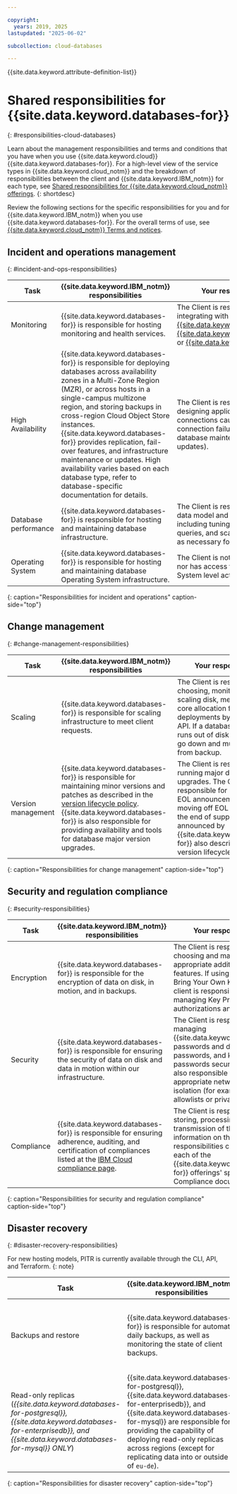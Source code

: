 ```yaml
---

copyright:
  years: 2019, 2025
lastupdated: "2025-06-02"

subcollection: cloud-databases

---
```


{{site.data.keyword.attribute-definition-list}}

# Shared responsibilities for {{site.data.keyword.databases-for}}
{: #responsibilities-cloud-databases}

Learn about the management responsibilities and terms and conditions that you have when you use {{site.data.keyword.cloud}} {{site.data.keyword.databases-for}}. For a high-level view of the service types in {{site.data.keyword.cloud_notm}} and the breakdown of responsibilities between the client and {{site.data.keyword.IBM_notm}} for each type, see [Shared responsibilities for {{site.data.keyword.cloud_notm}} offerings](/docs/overview?topic=overview-shared-responsibilities).
{: shortdesc}

Review the following sections for the specific responsibilities for you and for {{site.data.keyword.IBM_notm}} when you use {{site.data.keyword.databases-for}}. For the overall terms of use, see [{{site.data.keyword.cloud_notm}} Terms and notices](/docs/overview/terms-of-use?topic=overview-terms).

## Incident and operations management
{: #incident-and-ops-responsibilities}

| Task | {{site.data.keyword.IBM_notm}} responsibilities | Your responsibilities |
|----------|-----------------------|--------|
|Monitoring| {{site.data.keyword.databases-for}} is responsible for hosting monitoring and health services. | The Client is responsible for integrating with the [{{site.data.keyword.monitoringfull}}](/docs/cloud-databases?topic=cloud-databases-monitoring), [{{site.data.keyword.atracker_full}}](/docs/cloud-databases?topic=cloud-databases-at_events), or [{{site.data.keyword.logs_full}}](/docs/cloud-databases?topic=cloud-databases-logging). |
|High Availability| {{site.data.keyword.databases-for}} is responsible for deploying databases across availability zones in a Multi-Zone Region (MZR), or across hosts in a single-campus multizone region, and storing backups in cross-region Cloud Object Store instances. {{site.data.keyword.databases-for}} provides replication, fail-over features, and infrastructure maintenance or updates. High availability varies based on each database type, refer to database-specific documentation for details. | The Client is responsible for designing application logic to retry connections caused by temporary connection failures (during regular database maintenance and updates).|
|Database performance | {{site.data.keyword.databases-for}} is responsible for hosting and maintaining database infrastructure. | The Client is responsible for the data model and performance, including tuning the data model, queries, and scaling the database as necessary for application needs. |
|Operating System | {{site.data.keyword.databases-for}} is responsible for hosting and maintaining database Operating System infrastructure. | The Client is not responsible for, nor has access to, Operating System level activities. |
{: caption="Responsibilities for incident and operations" caption-side="top"}

## Change management
{: #change-management-responsibilities}

| Task | {{site.data.keyword.IBM_notm}} responsibilities | Your responsibilities |
|----------|-----------------------|--------|
|Scaling| {{site.data.keyword.databases-for}} is responsible for scaling infrastructure to meet client requests. | The Client is responsible for choosing, monitoring, and scaling disk, memory, and CPU core allocation for their deployments by using the UI or API. If a database deployment runs out of disk space, it might go down and must be restored from backup. |
|Version management | {{site.data.keyword.databases-for}} is responsible for maintaining minor versions and patches as described in the [version lifecycle policy](/docs/cloud-databases?topic=cloud-databases-versioning-policy). {{site.data.keyword.databases-for}} is also responsible for providing availability and tools for database major version upgrades. | The Client is responsible for running major database version upgrades. The Client is also responsible for monitoring for EOL announcements and moving off EOL versions before the end of support date that is announced by {{site.data.keyword.databases-for}} also described in the version lifecycle policy.|
{: caption="Responsibilities for change management" caption-side="top"}

## Security and regulation compliance
{: #security-responsibilities}

| Task | {{site.data.keyword.IBM_notm}} responsibilities | Your responsibilities |
|----------|-----------------------|--------|
|Encryption| {{site.data.keyword.databases-for}} is responsible for the encryption of data on disk, in motion, and in backups. | The Client is responsible for choosing and managing appropriate additional security features. If using Key Protect and Bring Your Own Key (BYOK), the client is responsible for managing Key Protect authorizations and keys. |
|Security| {{site.data.keyword.databases-for}} is responsible for ensuring the security of data on disk and data in motion within our infrastructure. | The Client is responsible for managing {{site.data.keyword.cloud_notm}} passwords and database passwords, and keeping passwords secure. The Client is also responsible for configuring appropriate network security or isolation (for example, IP allowlists or private endpoints). |
|Compliance| {{site.data.keyword.databases-for}} is responsible for ensuring adherence, auditing, and certification of compliances listed at the [IBM Cloud compliance page](https://www.ibm.com/cloud/compliance). | The Client is responsible for the storing, processing, and transmission of their data. More information on these specific responsibilities can be found in each of the {{site.data.keyword.databases-for}} offerings' specific Security Compliance documentation. |
{: caption="Responsibilities for security and regulation compliance" caption-side="top"}

## Disaster recovery
{: #disaster-recovery-responsibilities}

For new hosting models, PITR is currently available through the CLI, API, and Terraform.
{: note}

| Task | {{site.data.keyword.IBM_notm}} responsibilities | Your responsibilities |
|----------|-----------------------|--------|
|Backups and restore| {{site.data.keyword.databases-for}} is responsible for automatic daily backups, as well as monitoring the state of client backups.| The Client is responsible for restoration, timeliness, validity of backups, and alerting of failed backups via [{{site.data.keyword.atracker_full}}](/docs/cloud-databases?topic=cloud-databases-at_events). For more information, see [Managing Cloud Databases backups](/docs/cloud-databases?topic=cloud-databases-dashboard-backups).|
|Read-only replicas (_{{site.data.keyword.databases-for-postgresql}}, {{site.data.keyword.databases-for-enterprisedb}}, and {{site.data.keyword.databases-for-mysql}} ONLY_)| {{site.data.keyword.databases-for-postgresql}}, {{site.data.keyword.databases-for-enterprisedb}}, and {{site.data.keyword.databases-for-mysql}} are responsible for providing the capability of deploying read-only replicas across regions (except for replicating data into or outside of `eu-de`). | The Client is responsible for provisioning, configuring, monitoring, and promoting read-only replicas. |
{: caption="Responsibilities for disaster recovery" caption-side="top"}
